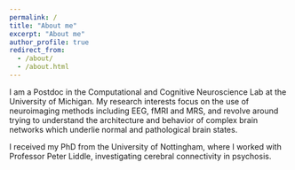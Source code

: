 ```yaml
---
permalink: /
title: "About me"
excerpt: "About me"
author_profile: true
redirect_from:
  - /about/
  - /about.html
---
```


I am a Postdoc in the Computational and Cognitive Neuroscience Lab at the University of Michigan. My research interests focus on the use of neuroimaging methods including EEG, fMRI and MRS, and revolve around trying to understand the architecture and behavior of complex brain networks which underlie normal and pathological brain states.

I received my PhD from the University of Nottingham, where I worked with Professor Peter Liddle, investigating cerebral connectivity in psychosis. 
